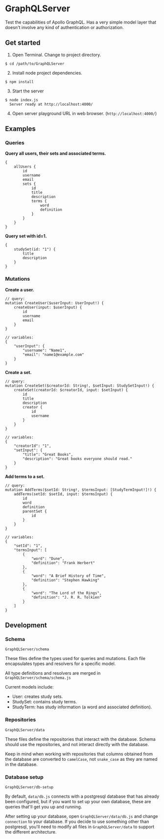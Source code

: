 # GraphQLServer
Test the capabilities of Apollo GraphQL. Has a very simple model layer that doesn't involve any kind of authentication or authorization.

## Get started

1) Open Terminal. Change to project directory.
```
$ cd /path/to/GraphQLServer
```

2) Install node project dependencies.
```
$ npm install
```

3) Start the server
```
$ node index.js
  Server ready at http://localhost:4000/
```
4) Open server playground URL in web browser. (`http://localhost:4000/`)

## Examples

### Queries

**Query all users, their sets and associated terms.**
```
{
    allUsers {
        id
        username
        email
        sets {
            id
            title
            description
            terms {
                word
                definition
            }
        }
    }
}
```

**Query set with id=1.**
```
{
    studySet(id: "1") {
        title
        description
    }
}
```

### Mutations

**Create a user.**
```
// query:
mutation CreateUser($userInput: UserInput!) {
    createUser(input: $userInput) {
        id
        username
        email
    }
}

// variables:
{
    "userInput": {
        "username": "Name1",
        "email": "name1@example.com"
    }
}
```

**Create a set.**
```
// query:
mutation CreateSet($creatorId: String!, $setInput: StudySetInput!) {
    createSet(creatorId: $creatorId, input: $setInput) {
        id
        title
        description
        creator {
            id
            username
        }
    }
}

// variables:
{
    "creatorId": "1",
    "setInput": {
        "title": "Great Books",
        "description": "Great books everyone should read."
    }
}
```

**Add terms to a set.**
```
// query:
mutation AddTerms($setId: String!, $termsInput: [StudyTermInput!]!) {
    addTerms(setId: $setId, input: $termsInput) {
        id
        word
        definition
        parentSet {
            id
        }
    }
}

// variables:
{
    "setId": "1",
    "termsInput": [
        {
            "word": "Dune",
            "definition": "Frank Herbert"
        },
        {
            "word": "A Brief History of Time",
            "definition": "Stephen Hawking"
        },
        {
            "word": "The Lord of the Rings",
            "definition": "J. R. R. Tolkien"
        }
    ]
}
```

## Development

### Schema
`GraphQLServer/schema`

These files define the types used for queries and mutations. Each file encapsulates types and resolvers for a specific model. 

All type definitions and resolvers are merged in `GraphQLServer/schema/schema.js`

Current models include:
* User: creates study sets.
* StudySet: contains study terms.
* StudyTerm: has study information (a word and associated definition).

### Repositories
`GraphQLServer/data`

These files define the repositories that interact with the database. Schema should use the repositories, and not interact directly with the database.

Keep in mind when working with repositories that columns obtained from the database are converted to `camelCase`, not `snake_case` as they are named in the database.

### Database setup
`GraphQLServer/db-setup`

By default, `data/db.js` connects with a postgresql database that has already been configured, but if you want to set up your own database, these are queries that'll get you up and running.

After setting up your database, open `GraphQLServer/data/db.js` and change `connection` to your database. If you decide to use something other than postgresql, you'll need to modify all files in `GraphQLServer/data` to support the different architecture.
